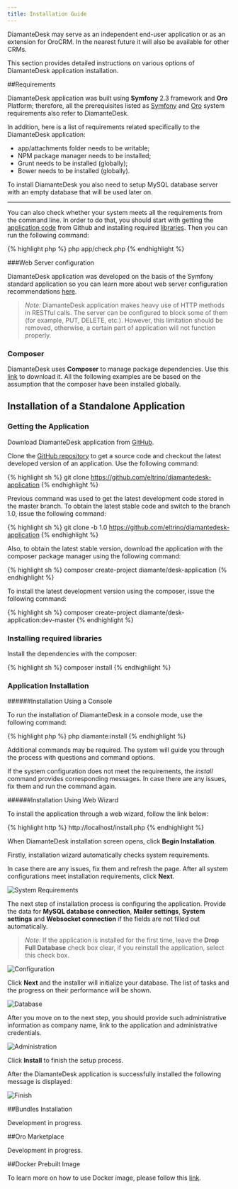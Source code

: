 ```yaml
---
title: Installation Guide
---
```


DiamanteDesk may serve as an independent end-user application or as an extension for OroCRM. In the nearest future it will also be available for other CRMs. 

This section provides detailed instructions on various options of DiamanteDesk application installation.

##Requirements

DiamanteDesk application was built using **Symfony** 2.3 framework and **Oro** Platform; therefore, all the prerequisites listed as [Symfony](http://symfony.com/doc/2.3/reference/requirements.html) and [Oro](http://www.orocrm.com/documentation/index/current/system-requirements) system requirements also refer to DiamanteDesk.

In addition, here is a list of requirements related specifically to the DiamanteDesk application:

* app/attachments folder needs to be writable;
* NPM package manager needs to be installed;
* Grunt needs to be installed (globally);
* Bower needs to be installed (globally).

To install DiamanteDesk you also need to setup MySQL database server with an empty database that will be used later on.
_____

You can also check whether your system meets all the requirements from the command line. In order to do that, you should start with getting the [application code](#get-code) from Github and installing required [libraries](#libraries). Then you can run the following command:

{% highlight php %}
php app/check.php
{% endhighlight %}
    
###Web Server configuration

DiamanteDesk application was developed on the basis of the Symfony standard application so you can learn more about web server configuration recommendations [here](http://symfony.com/doc/2.3/cookbook/configuration/web_server_configuration.html).

> _Note:_ DiamanteDesk application makes heavy use of HTTP methods in RESTful calls. The server can be configured to block some of them (for example, PUT, DELETE, etc.). However, this limitation should be removed, otherwise, a certain part of application will not function properly.

### Composer

DiamanteDesk uses **Composer** to manage package dependencies. Use this [link](https://getcomposer.org/download/) to download it. All the following examples are be based on the assumption that the composer have been installed globally.

## Installation of a Standalone Application

### <a name="get-code"></a> Getting the Application

Download DiamanteDesk application from [GitHub](https://github.com/eltrino/diamantedesk-application/releases).

Clone the [GitHub repository](https://github.com/eltrino/diamantedesk-application#usage) to get a source code and checkout the latest developed version of an application. Use the following command:

{% highlight sh %}
git clone https://github.com/eltrino/diamantedesk-application
{% endhighlight %}

Previous command was used to get the latest development code stored in the master branch. To obtain the latest stable code and switch to the branch 1.0, issue the following command:

{% highlight sh %}
git clone -b 1.0 https://github.com/eltrino/diamantedesk-application
{% endhighlight %}
     
Also, to obtain the latest stable version, download the application with the composer package manager using the following command:

{% highlight sh %}
composer create-project diamante/desk-application
{% endhighlight %}

To install the latest development version using the composer, issue the following command:

{% highlight sh %}
composer create-project diamante/desk-application:dev-master
{% endhighlight %}
    
### <a name="libraries"></a> Installing required libraries

Install the dependencies with the composer:

{% highlight sh %}
composer install
{% endhighlight %}

### Application Installation

######Installation Using a Console

To run the installation of DiamanteDesk in a console mode, use the following command:

{% highlight php %}
php diamante:install
{% endhighlight %}
     
Additional commands may be required. The system will guide you through the process with questions and command options.

If the system configuration does not meet the requirements, the _install_ command provides corresponding messages. In case there are any issues, fix them and run the command again.

######Installation Using Web Wizard

To install the application through a web wizard, follow the link below:

{% highlight http %}
http://localhost/install.php
{% endhighlight %}
    
When DiamanteDesk installation screen opens, click **Begin Installation**. 

Firstly, installation wizard automatically checks system requirements.

In case there are any issues, fix them and refresh the page. After all system configurations meet installation requirements, click **Next**.

![System Requirements](img/web_sys_req.png)

The next step of installation process is configuring the application. Provide the data for **MySQL database connection**, **Mailer settings**, **System settings** and **Websocket connection** if the fields are not filled out automatically.
> _Note:_ If the application is installed for the first time, leave the **Drop Full Database** check box clear, if you reinstall the application, select this check box.

![Configuration](img/web_config.png)

Click **Next** and the installer will initialize your database. The list of tasks and the progress on their performance will be shown.

![Database](img/web_initialization.png)

After you move on to the next step, you should provide such administrative information as company name, link to the application and administrative credentials.

![Administration](img/web_administration.png)

Click **Install** to finish the setup process. 
 
After the DiamanteDesk application is successfully installed the following message is displayed:

![Finish](img/web_finish.png)

##Bundles Installation

Development in progress.

##Oro Marketplace

Development in progress.

##Docker Prebuilt Image 

To learn more on how to use Docker image, please follow this [link](https://github.com/eltrino/diamantedesk-docker).